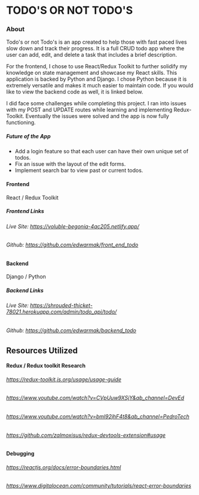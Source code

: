# TODO'S OR NOT TODO'S
### About
Todo's or not Todo's is an app created to help those with fast paced lives slow down and track their progress. It is a full CRUD todo app where the user can add, edit, and delete a task that includes a brief description.

For the frontend, I chose to use React/Redux Toolkit to further solidify my knowledge on state management and showcase my React skills. This application is backed by Python and Django. I chose Python because it is extremely versatile and makes it much easier to maintain code. If you would like to view the backend code as well, it is linked below.

I did face some challenges while completing this project. I ran into issues with my POST and UPDATE routes while learning and implementing Redux-Toolkit. Eventually the issues were solved and the app is now fully functioning. 

##### Future of the App
* Add a login feature so that each user can have their own unique set of todos.
* Fix an issue with the layout of the edit forms.
* Implement search bar to view past or current todos.

#### Frontend
React / Redux Toolkit
##### Frontend Links
###### Live Site: https://voluble-begonia-4ac205.netlify.app/
###### Github: https://github.com/edwarmak/front_end_todo

#### Backend
Django / Python
##### Backend Links
###### Live Site: https://shrouded-thicket-78021.herokuapp.com/admin/todo_api/todo/
###### Github: https://github.com/edwarmak/backend_todo

## Resources Utilized
#### Redux / Redux toolkit Research
###### https://redux-toolkit.js.org/usage/usage-guide
###### https://www.youtube.com/watch?v=CVpUuw9XSjY&ab_channel=DevEd
###### https://www.youtube.com/watch?v=bml92jhF4t8&ab_channel=PedroTech
###### https://github.com/zalmoxisus/redux-devtools-extension#usage
#### Debugging
###### https://reactjs.org/docs/error-boundaries.html
###### https://www.digitalocean.com/community/tutorials/react-error-boundaries
